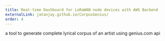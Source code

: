 ```yaml
---
title: Real-time Dashboard for LoRaWAN node devices with AWS Backend
externalLink: jatanjay.github.io/CorpusGenius/
order: 4
---
```

a tool to generate complete lyrical corpus of an artist using genius.com api